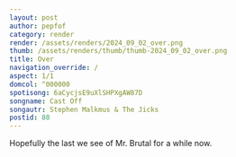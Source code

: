 ```yaml
---
layout: post
author: pepfof
category: render
render: /assets/renders/2024_09_02_over.png
thumb: /assets/renders/thumb/thumb-2024_09_02_over.png
title: Over
navigation_override: /
aspect: 1/1
domcol: ^000000
spotisong: 6aCycjsE9uXlSHPXgAW87D
songname: Cast Off
songautr: Stephen Malkmus & The Jicks
postid: 80
---
```


<!--USER BEGIN 1-->

<!--USER END 1-->

<!--more-->
<!--USER BEGIN 2-->
Hopefully the last we see of Mr. Brutal for a while now.

<!--USER END 2-->

